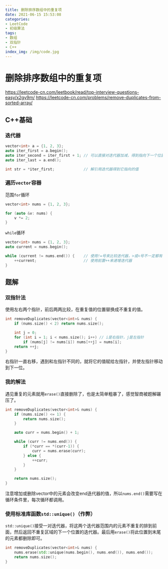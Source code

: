 ```yaml
---
title: 删除排序数组中的重复项
date: 2021-06-15 15:53:08
categories:
- LeetCode
- 初级算法
tags:
- 数组
- 双指针
- C++
index_img: /img/code.jpg
---
```


# 删除排序数组中的重复项
https://leetcode-cn.com/leetbook/read/top-interview-questions-easy/x2gy9m/
https://leetcode-cn.com/problems/remove-duplicates-from-sorted-array/

## C++基础

### 迭代器
```c++
vector<int> a = {1, 2, 3};
auto iter_first = a.begin();
auto iter_second = iter_first + 1; // 可以直接对迭代器加减，得到指向下一个位置的迭代器
auto iter_last = a.end();

int str = *iter_first;             // 解引用迭代器得到它指向的值
```

### 遍历`vector`容器
范围`for`循环
```c++
vector<int> nums = {1, 2, 3};

for (auto &v: nums) {
    v *= 2;
}
```
`while`循环
```c++
vector<int> nums = {1, 2, 3};
auto current = nums.begin();

while (current != nums.end()) {    // 使用!=号来比较迭代器，>或<号不一定都有实现
    ++current;                     // 使用前置++来递增迭代器
}
```

## 题解

### 双指针法
使用左右两个指针，前后两两比较，在重复值的位置替换成不重复的值。
```c++
int removeDuplicates(vector<int>& nums) {
	if (nums.size() < 2) return nums.size();

	int j = 0;
	for (int i = 1; i < nums.size(); i++) // i是右指针，j是左指针
		if (nums[j] != nums[i]) nums[++j] = nums[i];
	return ++j;
}
```
右指针一直右移，遇到和左指针不同的，就将它的值赋给左指针，并使左指针移动到下一位。

### 我的解法
遇见重复的元素就用`erase()`直接删除了，也是太简单粗暴了，感觉智商被题解碾压了。
```c++
int removeDuplicates(vector<int>& nums) {
    if (nums.size() <= 1) {
        return nums.size();
    }

    auto curr = nums.begin() + 1;

    while (curr != nums.end()) {
        if (*curr == *(curr-1)) {
            curr = nums.erase(curr);
        } else {
            ++curr;
        }
    }

    return nums.size();
}
```
注意增加或删除vector中的元素会改变end迭代器的值，所以`nums.end()`需要写在循环条件里，每次循环都调用。

### 使用标准库函数`std::unique()`（作弊）
`std::unique()`接受一对迭代器，将这两个迭代器范围内的元素不重复的排到前面，然后返回不重复区域的下一个位置的迭代器。最后用`erase()`将此位置到末尾的元素都删除即可。
```c++
int removeDuplicates(vector<int>& nums) {
    nums.erase(std::unique(nums.begin(), nums.end()), nums.end());
    return nums.size();
}
```

